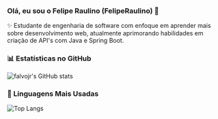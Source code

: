 ### Olá, eu sou o Felipe Raulino (FelipeRaulino) 👋

✨ Estudante de engenharia de software com enfoque em aprender mais sobre desenvolvimento web, atualmente aprimorando habilidades em criação de API's com Java e Spring Boot.


### 📊 Estatísticas no GitHub

![falvojr's GitHub stats](https://github-readme-stats.vercel.app/api?username=FelipeRaulino&show_icons=true&theme=dracula)

### 🚀 Linguagens Mais Usadas

![Top Langs](https://github-readme-stats.vercel.app/api/top-langs/?username=FelipeRaulino&layout=compact)
